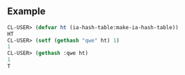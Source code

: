 Example
-------------

```lisp
CL-USER> (defvar ht (ia-hash-table:make-ia-hash-table))
HT
CL-USER> (setf (gethash "qwe" ht) 1)
1
CL-USER> (gethash :qwe ht)
1
T
```
